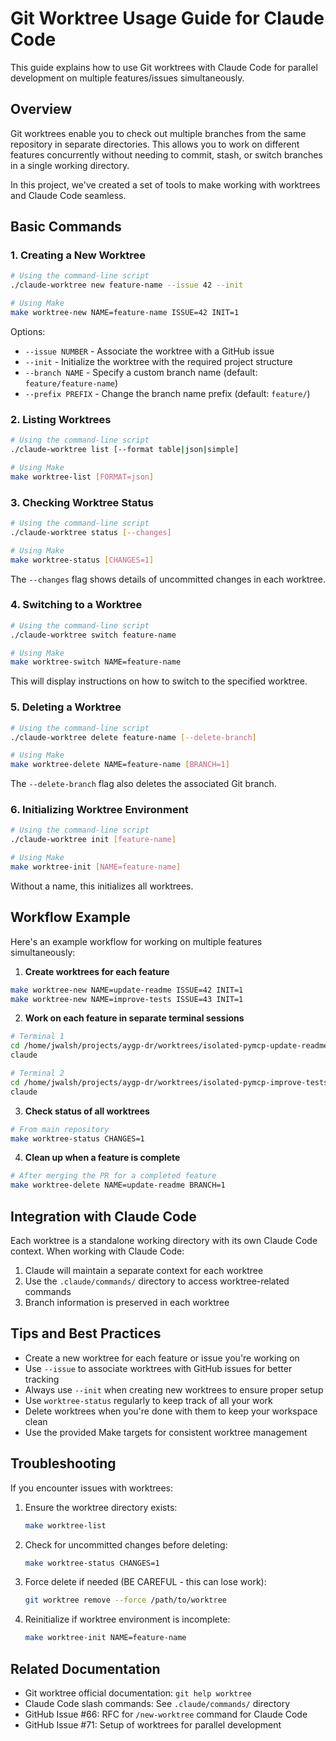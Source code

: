 # Git Worktree Usage Guide for Claude Code

This guide explains how to use Git worktrees with Claude Code for parallel development on multiple features/issues simultaneously.

## Overview

Git worktrees enable you to check out multiple branches from the same repository in separate directories. This allows you to work on different features concurrently without needing to commit, stash, or switch branches in a single working directory.

In this project, we've created a set of tools to make working with worktrees and Claude Code seamless.

## Basic Commands

### 1. Creating a New Worktree

```bash
# Using the command-line script
./claude-worktree new feature-name --issue 42 --init

# Using Make
make worktree-new NAME=feature-name ISSUE=42 INIT=1
```

Options:
- `--issue NUMBER` - Associate the worktree with a GitHub issue
- `--init` - Initialize the worktree with the required project structure
- `--branch NAME` - Specify a custom branch name (default: `feature/feature-name`)
- `--prefix PREFIX` - Change the branch name prefix (default: `feature/`)

### 2. Listing Worktrees

```bash
# Using the command-line script
./claude-worktree list [--format table|json|simple]

# Using Make
make worktree-list [FORMAT=json]
```

### 3. Checking Worktree Status

```bash
# Using the command-line script
./claude-worktree status [--changes]

# Using Make
make worktree-status [CHANGES=1]
```

The `--changes` flag shows details of uncommitted changes in each worktree.

### 4. Switching to a Worktree

```bash
# Using the command-line script
./claude-worktree switch feature-name

# Using Make
make worktree-switch NAME=feature-name
```

This will display instructions on how to switch to the specified worktree.

### 5. Deleting a Worktree

```bash
# Using the command-line script
./claude-worktree delete feature-name [--delete-branch]

# Using Make
make worktree-delete NAME=feature-name [BRANCH=1]
```

The `--delete-branch` flag also deletes the associated Git branch.

### 6. Initializing Worktree Environment

```bash
# Using the command-line script
./claude-worktree init [feature-name]

# Using Make
make worktree-init [NAME=feature-name]
```

Without a name, this initializes all worktrees.

## Workflow Example

Here's an example workflow for working on multiple features simultaneously:

1. **Create worktrees for each feature**

```bash
make worktree-new NAME=update-readme ISSUE=42 INIT=1
make worktree-new NAME=improve-tests ISSUE=43 INIT=1
```

2. **Work on each feature in separate terminal sessions**

```bash
# Terminal 1
cd /home/jwalsh/projects/aygp-dr/worktrees/isolated-pymcp-update-readme
claude

# Terminal 2
cd /home/jwalsh/projects/aygp-dr/worktrees/isolated-pymcp-improve-tests
claude
```

3. **Check status of all worktrees**

```bash
# From main repository
make worktree-status CHANGES=1
```

4. **Clean up when a feature is complete**

```bash
# After merging the PR for a completed feature
make worktree-delete NAME=update-readme BRANCH=1
```

## Integration with Claude Code

Each worktree is a standalone working directory with its own Claude Code context. When working with Claude Code:

1. Claude will maintain a separate context for each worktree
2. Use the `.claude/commands/` directory to access worktree-related commands
3. Branch information is preserved in each worktree

## Tips and Best Practices

- Create a new worktree for each feature or issue you're working on
- Use `--issue` to associate worktrees with GitHub issues for better tracking
- Always use `--init` when creating new worktrees to ensure proper setup
- Use `worktree-status` regularly to keep track of all your work
- Delete worktrees when you're done with them to keep your workspace clean
- Use the provided Make targets for consistent worktree management

## Troubleshooting

If you encounter issues with worktrees:

1. Ensure the worktree directory exists:
   ```bash
   make worktree-list
   ```

2. Check for uncommitted changes before deleting:
   ```bash
   make worktree-status CHANGES=1
   ```

3. Force delete if needed (BE CAREFUL - this can lose work):
   ```bash
   git worktree remove --force /path/to/worktree
   ```

4. Reinitialize if worktree environment is incomplete:
   ```bash
   make worktree-init NAME=feature-name
   ```

## Related Documentation

- Git worktree official documentation: `git help worktree`
- Claude Code slash commands: See `.claude/commands/` directory
- GitHub Issue #66: RFC for `/new-worktree` command for Claude Code
- GitHub Issue #71: Setup of worktrees for parallel development
